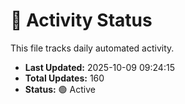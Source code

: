 # 🤖 Activity Status

This file tracks daily automated activity.

- **Last Updated:** 2025-10-09 09:24:15
- **Total Updates:** 160
- **Status:** 🟢 Active
